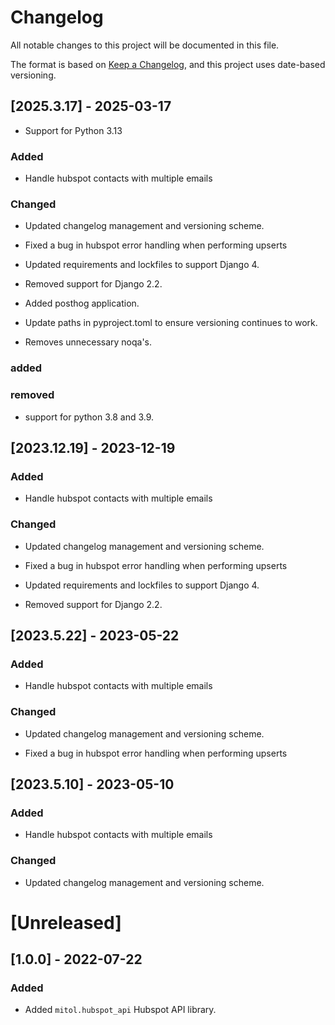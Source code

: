 # Changelog
All notable changes to this project will be documented in this file.

The format is based on [Keep a Changelog](https://keepachangelog.com/en/1.0.0/),
and this project uses date-based versioning.

<!-- scriv-insert-here -->

<a id='changelog-2025.3.17'></a>
## [2025.3.17] - 2025-03-17

- Support for Python 3.13

### Added

- Handle hubspot contacts with multiple emails

### Changed

- Updated changelog management and versioning scheme.

- Fixed a bug in hubspot error handling when performing upserts

- Updated requirements and lockfiles to support Django 4.
- Removed support for Django 2.2.

- Added posthog application.

- Update paths in pyproject.toml to ensure versioning continues to work.

- Removes unnecessary noqa's.

### added

### removed

- support for python 3.8 and 3.9.

<a id='changelog-2023.12.19'></a>
## [2023.12.19] - 2023-12-19

### Added

- Handle hubspot contacts with multiple emails

### Changed

- Updated changelog management and versioning scheme.

- Fixed a bug in hubspot error handling when performing upserts

- Updated requirements and lockfiles to support Django 4.
- Removed support for Django 2.2.

<a id='changelog-2023.5.22'></a>
## [2023.5.22] - 2023-05-22

### Added

- Handle hubspot contacts with multiple emails

### Changed

- Updated changelog management and versioning scheme.

- Fixed a bug in hubspot error handling when performing upserts

<a id='changelog-2023.5.10'></a>
## [2023.5.10] - 2023-05-10

### Added

- Handle hubspot contacts with multiple emails

### Changed

- Updated changelog management and versioning scheme.
# [Unreleased]

## [1.0.0] - 2022-07-22

### Added
- Added `mitol.hubspot_api` Hubspot API library.
